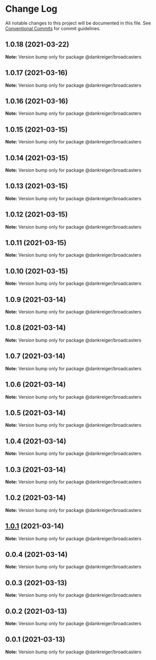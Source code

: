 # Change Log

All notable changes to this project will be documented in this file.
See [Conventional Commits](https://conventionalcommits.org) for commit guidelines.

## 1.0.18 (2021-03-22)

**Note:** Version bump only for package @dankreiger/broadcasters





## 1.0.17 (2021-03-16)

**Note:** Version bump only for package @dankreiger/broadcasters





## 1.0.16 (2021-03-16)

**Note:** Version bump only for package @dankreiger/broadcasters





## 1.0.15 (2021-03-15)

**Note:** Version bump only for package @dankreiger/broadcasters





## 1.0.14 (2021-03-15)

**Note:** Version bump only for package @dankreiger/broadcasters





## 1.0.13 (2021-03-15)

**Note:** Version bump only for package @dankreiger/broadcasters





## 1.0.12 (2021-03-15)

**Note:** Version bump only for package @dankreiger/broadcasters





## 1.0.11 (2021-03-15)

**Note:** Version bump only for package @dankreiger/broadcasters





## 1.0.10 (2021-03-15)

**Note:** Version bump only for package @dankreiger/broadcasters





## 1.0.9 (2021-03-14)

**Note:** Version bump only for package @dankreiger/broadcasters





## 1.0.8 (2021-03-14)

**Note:** Version bump only for package @dankreiger/broadcasters





## 1.0.7 (2021-03-14)

**Note:** Version bump only for package @dankreiger/broadcasters





## 1.0.6 (2021-03-14)

**Note:** Version bump only for package @dankreiger/broadcasters





## 1.0.5 (2021-03-14)

**Note:** Version bump only for package @dankreiger/broadcasters





## 1.0.4 (2021-03-14)

**Note:** Version bump only for package @dankreiger/broadcasters





## 1.0.3 (2021-03-14)

**Note:** Version bump only for package @dankreiger/broadcasters





## 1.0.2 (2021-03-14)

**Note:** Version bump only for package @dankreiger/broadcasters





## [1.0.1](https://github.com/dankreiger/puppy-callbacks/compare/v0.0.4...v1.0.1) (2021-03-14)

**Note:** Version bump only for package @dankreiger/broadcasters





## 0.0.4 (2021-03-14)

**Note:** Version bump only for package @dankreiger/broadcasters





## 0.0.3 (2021-03-13)

**Note:** Version bump only for package @dankreiger/broadcasters





## 0.0.2 (2021-03-13)

**Note:** Version bump only for package @dankreiger/broadcasters





## 0.0.1 (2021-03-13)

**Note:** Version bump only for package @dankreiger/broadcasters
